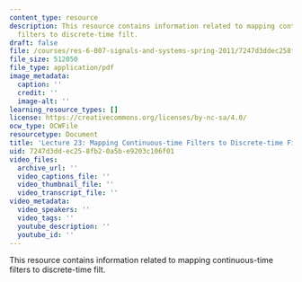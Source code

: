 ```yaml
---
content_type: resource
description: This resource contains information related to mapping continuous-time
  filters to discrete-time filt.
draft: false
file: /courses/res-6-007-signals-and-systems-spring-2011/7247d3ddec258fb20a5be9203c106f01_MITRES_6_007S11_lec23.pdf
file_size: 512050
file_type: application/pdf
image_metadata:
  caption: ''
  credit: ''
  image-alt: ''
learning_resource_types: []
license: https://creativecommons.org/licenses/by-nc-sa/4.0/
ocw_type: OCWFile
resourcetype: Document
title: 'Lecture 23: Mapping Continuous-time Filters to Discrete-time Filters'
uid: 7247d3dd-ec25-8fb2-0a5b-e9203c106f01
video_files:
  archive_url: ''
  video_captions_file: ''
  video_thumbnail_file: ''
  video_transcript_file: ''
video_metadata:
  video_speakers: ''
  video_tags: ''
  youtube_description: ''
  youtube_id: ''
---
```

This resource contains information related to mapping continuous-time filters to discrete-time filt.